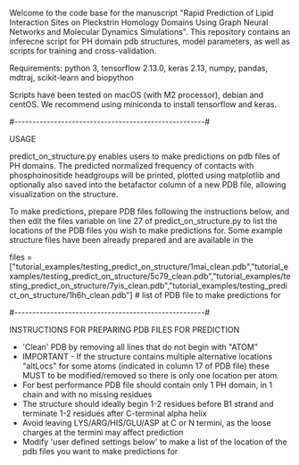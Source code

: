 Welcome to the code base for the manuscript "Rapid Prediction of Lipid Interaction Sites on Pleckstrin Homology Domains Using Graph Neural Networks and Molecular Dynamics Simulations". This repository contains an inferecne script for PH domain pdb structures, model parameters, as well as scripts for training and cross-validation.

Requirements: python 3, tensorflow 2.13.0, keras 2.13, numpy, pandas, mdtraj, scikit-learn and biopython

Scripts have been tested on macOS (with M2 processor), debian and centOS. We recommend using miniconda to install tensorflow and keras.

#-----------------------------------------------------#

USAGE

predict_on_structure.py enables users to make predictions on pdb files of PH domains. The predicted normalized frequency of contacts with phosphoinositide headgroups will be printed, plotted using matplotlib and optionally also saved into the betafactor column of a new PDB file, allowing visualization on the structure.

To make predictions, prepare PDB files following the instructions below, and then edit the files variable on line 27 of predict_on_structure.py to list the locations of the PDB files you wish to make predictions for. Some example structure files have been already prepared and are available in the 

files = ["tutorial_examples/testing_predict_on_structure/1mai_clean.pdb","tutorial_examples/testing_predict_on_structure/5c79_clean.pdb","tutorial_examples/testing_predict_on_structure/7yis_clean.pdb","tutorial_examples/testing_predict_on_structure/1h6h_clean.pdb"] # list of PDB file to make predictions for

#-----------------------------------------------------#

INSTRUCTIONS FOR PREPARING PDB FILES FOR PREDICTION

- 'Clean' PDB by removing all lines that do not begin with "ATOM"
- IMPORTANT - If the structure contains multiple alternative locations "altLocs" for some atoms (indicated in column 17 of PDB file) these MUST to be modified/removed so there is only one location per atom.
- For best performance PDB file should contain only 1 PH domain, in 1 chain and with no missing residues
- The structure should ideally begin 1-2 residues before B1 strand and terminate 1-2 residues after C-terminal alpha helix
- Avoid leaving LYS/ARG/HIS/GLU/ASP at C or N termini, as the loose charges at the termini may affect prediction
- Modify 'user defined settings below' to make a list of the location of the pdb files you want to make predictions for

